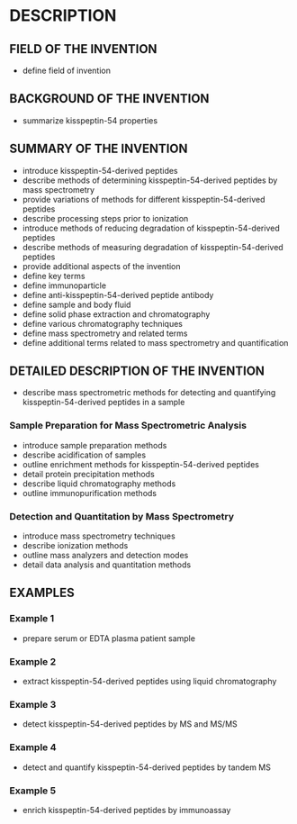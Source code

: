 # DESCRIPTION

## FIELD OF THE INVENTION

- define field of invention

## BACKGROUND OF THE INVENTION

- summarize kisspeptin-54 properties

## SUMMARY OF THE INVENTION

- introduce kisspeptin-54-derived peptides
- describe methods of determining kisspeptin-54-derived peptides by mass spectrometry
- provide variations of methods for different kisspeptin-54-derived peptides
- describe processing steps prior to ionization
- introduce methods of reducing degradation of kisspeptin-54-derived peptides
- describe methods of measuring degradation of kisspeptin-54-derived peptides
- provide additional aspects of the invention
- define key terms
- define immunoparticle
- define anti-kisspeptin-54-derived peptide antibody
- define sample and body fluid
- define solid phase extraction and chromatography
- define various chromatography techniques
- define mass spectrometry and related terms
- define additional terms related to mass spectrometry and quantification

## DETAILED DESCRIPTION OF THE INVENTION

- describe mass spectrometric methods for detecting and quantifying kisspeptin-54-derived peptides in a sample

### Sample Preparation for Mass Spectrometric Analysis

- introduce sample preparation methods
- describe acidification of samples
- outline enrichment methods for kisspeptin-54-derived peptides
- detail protein precipitation methods
- describe liquid chromatography methods
- outline immunopurification methods

### Detection and Quantitation by Mass Spectrometry

- introduce mass spectrometry techniques
- describe ionization methods
- outline mass analyzers and detection modes
- detail data analysis and quantitation methods

## EXAMPLES

### Example 1

- prepare serum or EDTA plasma patient sample

### Example 2

- extract kisspeptin-54-derived peptides using liquid chromatography

### Example 3

- detect kisspeptin-54-derived peptides by MS and MS/MS

### Example 4

- detect and quantify kisspeptin-54-derived peptides by tandem MS

### Example 5

- enrich kisspeptin-54-derived peptides by immunoassay

